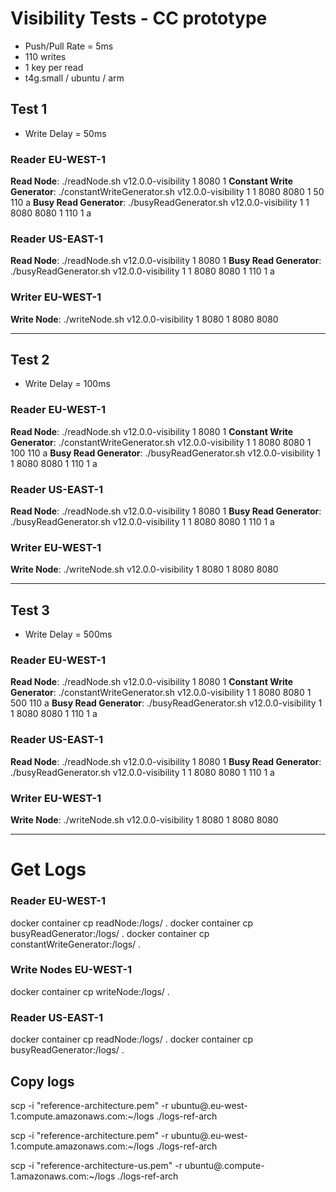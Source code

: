 # Visibility Tests - CC prototype
- Push/Pull Rate = 5ms
- 110 writes
- 1 key per read
- t4g.small / ubuntu / arm

## Test 1
- Write Delay = 50ms

### Reader EU-WEST-1
**Read Node**: ./readNode.sh v12.0.0-visibility 1 8080 1
**Constant Write Generator**: ./constantWriteGenerator.sh v12.0.0-visibility 1 1 8080 <read-eu-ip> 8080 <write-ip> 1 50 110 a
**Busy Read Generator**: ./busyReadGenerator.sh v12.0.0-visibility 1 1 8080 <read-eu-ip> 8080 <write-ip> 1 110 1 a

### Reader US-EAST-1
**Read Node**: ./readNode.sh v12.0.0-visibility 1 8080 1
**Busy Read Generator**: ./busyReadGenerator.sh v12.0.0-visibility 1 1 8080 <read-us-ip> 8080 <write-ip> 1 110 1 a

### Writer EU-WEST-1
**Write Node**: ./writeNode.sh v12.0.0-visibility 1 8080 1 8080 <read-eu-ip> 8080 <read-us-ip>

---
## Test 2
- Write Delay = 100ms

### Reader EU-WEST-1
**Read Node**: ./readNode.sh v12.0.0-visibility 1 8080 1
**Constant Write Generator**: ./constantWriteGenerator.sh v12.0.0-visibility 1 1 8080 <read-eu-ip> 8080 <write-ip> 1 100 110 a
**Busy Read Generator**: ./busyReadGenerator.sh v12.0.0-visibility 1 1 8080 <read-eu-ip> 8080 <write-ip> 1 110 1 a

### Reader US-EAST-1
**Read Node**: ./readNode.sh v12.0.0-visibility 1 8080 1
**Busy Read Generator**: ./busyReadGenerator.sh v12.0.0-visibility 1 1 8080 <read-us-ip> 8080 <write-ip> 1 110 1 a

### Writer EU-WEST-1
**Write Node**: ./writeNode.sh v12.0.0-visibility 1 8080 1 8080 <read-eu-ip> 8080 <read-us-ip>

---
## Test 3
- Write Delay = 500ms

### Reader EU-WEST-1
**Read Node**: ./readNode.sh v12.0.0-visibility 1 8080 1
**Constant Write Generator**: ./constantWriteGenerator.sh v12.0.0-visibility 1 1 8080 <read-eu-ip> 8080 <write-ip> 1 500 110 a
**Busy Read Generator**: ./busyReadGenerator.sh v12.0.0-visibility 1 1 8080 <read-eu-ip> 8080 <write-ip> 1 110 1 a

### Reader US-EAST-1
**Read Node**: ./readNode.sh v12.0.0-visibility 1 8080 1
**Busy Read Generator**: ./busyReadGenerator.sh v12.0.0-visibility 1 1 8080 <read-us-ip> 8080 <write-ip> 1 110 1 a

### Writer EU-WEST-1
**Write Node**: ./writeNode.sh v12.0.0-visibility 1 8080 1 8080 <read-eu-ip> 8080 <read-us-ip>

---
# Get Logs
### Reader EU-WEST-1
docker container cp readNode:/logs/ .
docker container cp busyReadGenerator:/logs/ .
docker container cp constantWriteGenerator:/logs/ .

### Write Nodes EU-WEST-1
docker container cp writeNode:/logs/ .

### Reader US-EAST-1
docker container cp readNode:/logs/ .
docker container cp busyReadGenerator:/logs/ .

## Copy logs

scp -i "reference-architecture.pem" -r ubuntu@<read-eu-DNS>.eu-west-1.compute.amazonaws.com:~/logs ./logs-ref-arch

scp -i "reference-architecture.pem" -r ubuntu@<write-DNS>.eu-west-1.compute.amazonaws.com:~/logs ./logs-ref-arch

scp -i "reference-architecture-us.pem" -r ubuntu@<read-us-DNS>.compute-1.amazonaws.com:~/logs ./logs-ref-arch